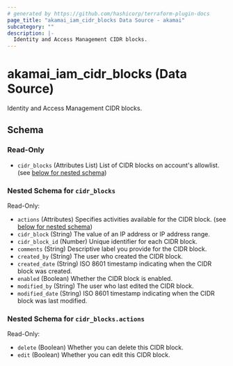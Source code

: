 ```yaml
---
# generated by https://github.com/hashicorp/terraform-plugin-docs
page_title: "akamai_iam_cidr_blocks Data Source - akamai"
subcategory: ""
description: |-
  Identity and Access Management CIDR blocks.
---
```


# akamai_iam_cidr_blocks (Data Source)

Identity and Access Management CIDR blocks.



<!-- schema generated by tfplugindocs -->
## Schema

### Read-Only

- `cidr_blocks` (Attributes List) List of CIDR blocks on account's allowlist. (see [below for nested schema](#nestedatt--cidr_blocks))

<a id="nestedatt--cidr_blocks"></a>
### Nested Schema for `cidr_blocks`

Read-Only:

- `actions` (Attributes) Specifies activities available for the CIDR block. (see [below for nested schema](#nestedatt--cidr_blocks--actions))
- `cidr_block` (String) The value of an IP address or IP address range.
- `cidr_block_id` (Number) Unique identifier for each CIDR block.
- `comments` (String) Descriptive label you provide for the CIDR block.
- `created_by` (String) The user who created the CIDR block.
- `created_date` (String) ISO 8601 timestamp indicating when the CIDR block was created.
- `enabled` (Boolean) Whether the CIDR block is enabled.
- `modified_by` (String) The user who last edited the CIDR block.
- `modified_date` (String) ISO 8601 timestamp indicating when the CIDR block was last modified.

<a id="nestedatt--cidr_blocks--actions"></a>
### Nested Schema for `cidr_blocks.actions`

Read-Only:

- `delete` (Boolean) Whether you can delete this CIDR block.
- `edit` (Boolean) Whether you can edit this CIDR block.
